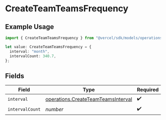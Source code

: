 # CreateTeamTeamsFrequency

## Example Usage

```typescript
import { CreateTeamTeamsFrequency } from "@vercel/sdk/models/operations";

let value: CreateTeamTeamsFrequency = {
  interval: "month",
  intervalCount: 340.7,
};
```

## Fields

| Field                                                                                    | Type                                                                                     | Required                                                                                 | Description                                                                              |
| ---------------------------------------------------------------------------------------- | ---------------------------------------------------------------------------------------- | ---------------------------------------------------------------------------------------- | ---------------------------------------------------------------------------------------- |
| `interval`                                                                               | [operations.CreateTeamTeamsInterval](../../models/operations/createteamteamsinterval.md) | :heavy_check_mark:                                                                       | N/A                                                                                      |
| `intervalCount`                                                                          | *number*                                                                                 | :heavy_check_mark:                                                                       | N/A                                                                                      |